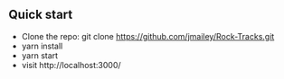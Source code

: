 
## Quick start

- Clone the repo: git clone https://github.com/jmailey/Rock-Tracks.git
- yarn install
- yarn start
- visit http://localhost:3000/
